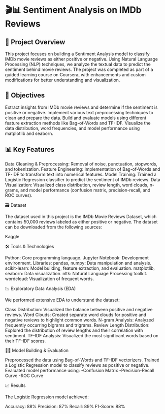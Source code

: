 # 🎬📊 Sentiment Analysis on IMDb Reviews

## 📄 Project Overview

This project focuses on building a Sentiment Analysis model to classify IMDb movie reviews as either positive or negative. Using Natural Language Processing (NLP) techniques, we analyze the textual data to predict the sentiment behind movie reviews. The project was completed as part of a guided learning course on Coursera, with enhancements and custom modifications for better understanding and visualization.

## 🚀 Objectives

Extract insights from IMDb movie reviews and determine if the sentiment is positive or negative.
Implement various text preprocessing techniques to clean and prepare the data.
Build and evaluate models using different feature extraction methods like Bag-of-Words and TF-IDF.
Visualize the data distribution, word frequencies, and model performance using matplotlib and seaborn.

## 📊 Key Features

Data Cleaning & Preprocessing: Removal of noise, punctuation, stopwords, and tokenization.
Feature Engineering: Implementation of Bag-of-Words and TF-IDF to transform text into numerical features.
Model Training: Trained a Logistic Regression classifier to predict the sentiment of IMDb reviews.
Data Visualization: Visualized class distribution, review length, word clouds, n-grams, and model performance (confusion matrix, precision-recall, and ROC curves).

🗃️ Dataset

The dataset used in this project is the IMDb Movie Reviews Dataset, which contains 50,000 reviews labeled as either positive or negative. The dataset can be downloaded from the following sources:

Kaggle

🛠️ Tools & Technologies

Python: Core programming language.
Jupyter Notebook: Development environment.
Libraries:
pandas, numpy: Data manipulation and analysis.
scikit-learn: Model building, feature extraction, and evaluation.
matplotlib, seaborn: Data visualization.
nltk: Natural Language Processing toolkit.
wordcloud: Visualization of frequent words.

📉 Exploratory Data Analysis (EDA)

We performed extensive EDA to understand the dataset:

Class Distribution: Visualized the balance between positive and negative reviews.
Word Clouds: Created separate word clouds for positive and negative reviews to highlight common words.
N-gram Analysis: Analyzed frequently occurring bigrams and trigrams.
Review Length Distribution: Explored the distribution of review lengths and their correlation with sentiment.
TF-IDF Analysis: Visualized the most significant words based on their TF-IDF scores.

🧑‍💻 Model Building & Evaluation

Preprocessed the data using Bag-of-Words and TF-IDF vectorizers.
Trained a Logistic Regression model to classify reviews as positive or negative.
Evaluated model performance using:
-Confusion Matrix
-Precision-Recall Curve
-ROC Curve

📈 Results

The Logistic Regression model achieved:

Accuracy: 88%
Precision: 87%
Recall: 89%
F1-Score: 88%
